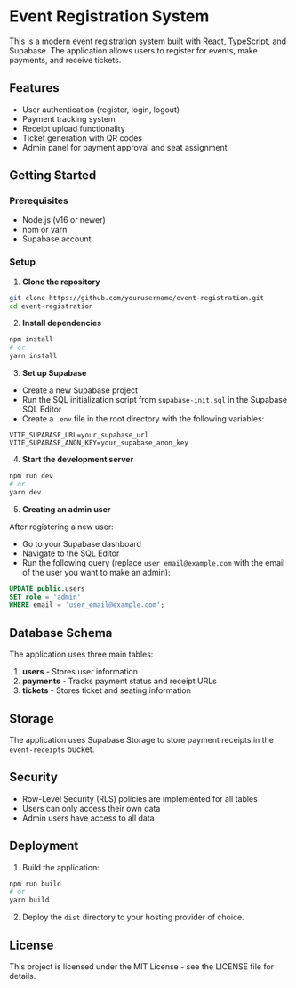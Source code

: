 
# Event Registration System

This is a modern event registration system built with React, TypeScript, and Supabase. The application allows users to register for events, make payments, and receive tickets.

## Features

- User authentication (register, login, logout)
- Payment tracking system
- Receipt upload functionality
- Ticket generation with QR codes
- Admin panel for payment approval and seat assignment

## Getting Started

### Prerequisites

- Node.js (v16 or newer)
- npm or yarn
- Supabase account

### Setup

1. **Clone the repository**

```bash
git clone https://github.com/yourusername/event-registration.git
cd event-registration
```

2. **Install dependencies**

```bash
npm install
# or
yarn install
```

3. **Set up Supabase**

- Create a new Supabase project
- Run the SQL initialization script from `supabase-init.sql` in the Supabase SQL Editor
- Create a `.env` file in the root directory with the following variables:

```
VITE_SUPABASE_URL=your_supabase_url
VITE_SUPABASE_ANON_KEY=your_supabase_anon_key
```

4. **Start the development server**

```bash
npm run dev
# or
yarn dev
```

5. **Creating an admin user**

After registering a new user:
- Go to your Supabase dashboard
- Navigate to the SQL Editor
- Run the following query (replace `user_email@example.com` with the email of the user you want to make an admin):

```sql
UPDATE public.users
SET role = 'admin'
WHERE email = 'user_email@example.com';
```

## Database Schema

The application uses three main tables:

1. **users** - Stores user information
2. **payments** - Tracks payment status and receipt URLs
3. **tickets** - Stores ticket and seating information

## Storage

The application uses Supabase Storage to store payment receipts in the `event-receipts` bucket.

## Security

- Row-Level Security (RLS) policies are implemented for all tables
- Users can only access their own data
- Admin users have access to all data

## Deployment

1. Build the application:

```bash
npm run build
# or
yarn build
```

2. Deploy the `dist` directory to your hosting provider of choice.

## License

This project is licensed under the MIT License - see the LICENSE file for details.
